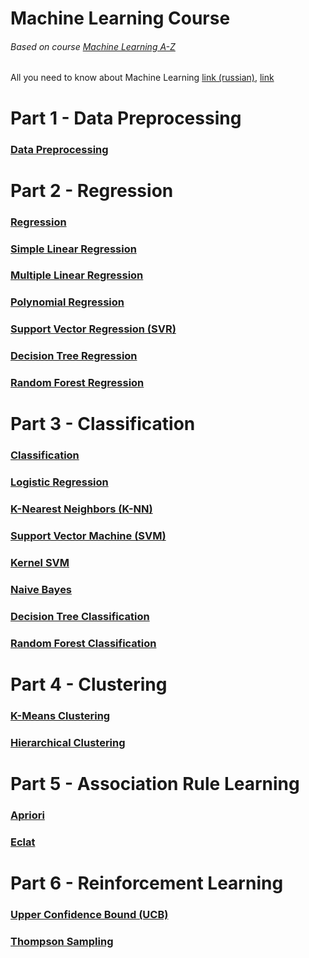 # Machine Learning Course
###### Based on course [Machine Learning A-Z](https://www.udemy.com/machinelearning/)
All you need to know about Machine Learning [link (russian)](https://vas3k.ru/blog/machine_learning/), [link](https://www.zdnet.com/article/what-is-machine-learning-everything-you-need-to-know/)

# Part 1 - Data Preprocessing
### [Data Preprocessing](https://github.com/DmitryPoliuha/machine-learning-course/blob/master/Part%201%20-%20Data%20Preprocessing/Data%20Preprocessing%20Template.ipynb)



# Part 2 - Regression
### [Regression](https://github.com/DmitryPoliuha/machine-learning-course/blob/master/Part%202%20-%20Regression/Regression%20Template.ipynb)


### [Simple Linear Regression](https://github.com/DmitryPoliuha/machine-learning-course/blob/master/Part%202%20-%20Regression/Simple%20Linear%20Regression/Simple%20Linear%20Regression.ipynb)


### [Multiple Linear Regression](https://github.com/DmitryPoliuha/machine-learning-course/blob/master/Part%202%20-%20Regression/Multiple%20Linear%20Regression/Multiple%20Linear%20Regression.ipynb)


### [Polynomial Regression](https://github.com/DmitryPoliuha/machine-learning-course/blob/master/Part%202%20-%20Regression/Polynomial%20Regression/Polynomial%20Regression.ipynb)


### [Support Vector Regression (SVR)](https://github.com/DmitryPoliuha/machine-learning-course/blob/master/Part%202%20-%20Regression/Support%20Vector%20Regression%20(SVR)/Support%20Vector%20Regression%20(SVR).ipynb)


### [Decision Tree Regression](https://github.com/DmitryPoliuha/machine-learning-course/blob/master/Part%202%20-%20Regression/Decision%20Tree%20Regression/Decision%20Tree%20Regression.ipynb)


### [Random Forest Regression](https://github.com/DmitryPoliuha/machine-learning-course/blob/master/Part%202%20-%20Regression/Random%20Forest%20Regression/Random%20Forest%20Regression.ipynb)



# Part 3 - Classification
### [Classification](https://github.com/DmitryPoliuha/machine-learning-course/blob/master/Part%203%20-%20Classification/Classification%20Template.ipynb)


### [Logistic Regression](https://github.com/DmitryPoliuha/machine-learning-course/blob/master/Part%203%20-%20Classification/Logistic%20Regression/Logistic%20Regression%20Classification.ipynb)


### [K-Nearest Neighbors (K-NN)](https://github.com/DmitryPoliuha/machine-learning-course/blob/master/Part%203%20-%20Classification/K-Nearest%20Neighbors%20(K-NN)/K-Nearest%20Neighbours%20(KNN).ipynb)


### [Support Vector Machine (SVM)](https://github.com/DmitryPoliuha/machine-learning-course/blob/master/Part%203%20-%20Classification/Support%20Vector%20Machine%20(SVM)/Support%20Vector%20Machine%20Classification%20(SVM).ipynb)


### [Kernel SVM](https://github.com/DmitryPoliuha/machine-learning-course/blob/master/Part%203%20-%20Classification/Kernel%20SVM/Kernel%20SVM.ipynb)


### [Naive Bayes](https://github.com/DmitryPoliuha/machine-learning-course/blob/master/Part%203%20-%20Classification/Naive%20Bayes/Naive%20Bayes.ipynb)


### [Decision Tree Classification](https://github.com/DmitryPoliuha/machine-learning-course/blob/master/Part%203%20-%20Classification/Decision%20Tree%20Classification/Decision%20Tree%20Classification.ipynb)


### [Random Forest Classification](https://github.com/DmitryPoliuha/machine-learning-course/blob/master/Part%203%20-%20Classification/Random%20Forest%20Classification/Random%20Forest%20Classification.ipynb)



# Part 4 - Clustering

### [K-Means Clustering](https://github.com/DmitryPoliuha/machine-learning-course/blob/master/Part%204%20-%20Clustering/K-Means%20Clustering/K-Means%20Clustering.ipynb)


### [Hierarchical Clustering](https://github.com/DmitryPoliuha/machine-learning-course/blob/master/Part%204%20-%20Clustering/Hierarchical%20Clustering/Hierarchical%20Clustering.ipynb)



# Part 5 - Association Rule Learning

### [Apriori](https://github.com/DmitryPoliuha/machine-learning-course/blob/master/Part%205%20-%20Association%20Rule%20Learning/Apriori/Apriori.ipynb)


### [Eclat](https://github.com/DmitryPoliuha/machine-learning-course/blob/master/Part%205%20-%20Association%20Rule%20Learning/Eclat/Eclat.ipynb)



# Part 6 - Reinforcement Learning

### [Upper Confidence Bound (UCB)](https://github.com/DmitryPoliuha/machine-learning-course/blob/master/Part%206%20-%20Reinforcement%20Learning/Upper%20Confidence%20Bound%20(UCB)/Upper%20Confidence%20Bound%20(UCB).ipynb)


### [Thompson Sampling]()
